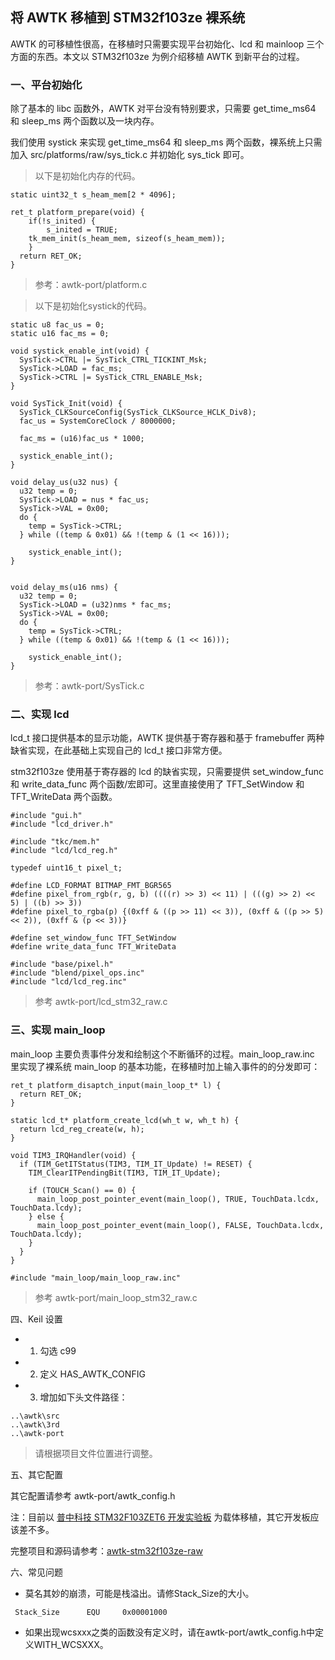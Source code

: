 ## 将 AWTK 移植到 STM32f103ze 裸系统

AWTK 的可移植性很高，在移植时只需要实现平台初始化、lcd 和 mainloop 三个方面的东西。本文以 STM32f103ze 为例介绍移植 AWTK 到新平台的过程。

### 一、平台初始化

除了基本的 libc 函数外，AWTK 对平台没有特别要求，只需要 get\_time\_ms64 和 sleep\_ms 两个函数以及一块内存。

我们使用 systick 来实现 get\_time\_ms64 和 sleep\_ms 两个函数，裸系统上只需加入 src/platforms/raw/sys\_tick.c 并初始化 sys\_tick 即可。

> 以下是初始化内存的代码。

```
static uint32_t s_heam_mem[2 * 4096];

ret_t platform_prepare(void) {
	if(!s_inited) {
		s_inited = TRUE;
    tk_mem_init(s_heam_mem, sizeof(s_heam_mem));
	}
  return RET_OK;
}
```

> 参考：awtk-port/platform.c

> 以下是初始化systick的代码。

```
static u8 fac_us = 0; 
static u16 fac_ms = 0; 

void systick_enable_int(void) {
  SysTick->CTRL |= SysTick_CTRL_TICKINT_Msk;
  SysTick->LOAD = fac_ms;
  SysTick->CTRL |= SysTick_CTRL_ENABLE_Msk;
}

void SysTick_Init(void) {
  SysTick_CLKSourceConfig(SysTick_CLKSource_HCLK_Div8);
  fac_us = SystemCoreClock / 8000000;

  fac_ms = (u16)fac_us * 1000;

  systick_enable_int();
}

void delay_us(u32 nus) {
  u32 temp = 0;
  SysTick->LOAD = nus * fac_us;
  SysTick->VAL = 0x00;       
  do {
    temp = SysTick->CTRL;
  } while ((temp & 0x01) && !(temp & (1 << 16)));  

	systick_enable_int();
}


void delay_ms(u16 nms) {
  u32 temp = 0;
  SysTick->LOAD = (u32)nms * fac_ms;  
  SysTick->VAL = 0x00;         
  do {
    temp = SysTick->CTRL;
  } while ((temp & 0x01) && !(temp & (1 << 16)));  

	systick_enable_int();
}
```

> 参考：awtk-port/SysTick.c

### 二、实现 lcd

lcd\_t 接口提供基本的显示功能，AWTK 提供基于寄存器和基于 framebuffer 两种缺省实现，在此基础上实现自己的 lcd\_t 接口非常方便。

stm32f103ze 使用基于寄存器的 lcd 的缺省实现，只需要提供 set\_window\_func 和 write\_data\_func 两个函数/宏即可。这里直接使用了 TFT\_SetWindow 和 TFT\_WriteData 两个函数。

```
#include "gui.h"
#include "lcd_driver.h"

#include "tkc/mem.h"
#include "lcd/lcd_reg.h"

typedef uint16_t pixel_t;

#define LCD_FORMAT BITMAP_FMT_BGR565
#define pixel_from_rgb(r, g, b) ((((r) >> 3) << 11) | (((g) >> 2) << 5) | ((b) >> 3))
#define pixel_to_rgba(p) {(0xff & ((p >> 11) << 3)), (0xff & ((p >> 5) << 2)), (0xff & (p << 3))}

#define set_window_func TFT_SetWindow
#define write_data_func TFT_WriteData

#include "base/pixel.h"
#include "blend/pixel_ops.inc"
#include "lcd/lcd_reg.inc"

```

> 参考 awtk-port/lcd\_stm32\_raw.c

### 三、实现 main\_loop

main\_loop 主要负责事件分发和绘制这个不断循环的过程。main\_loop\_raw.inc 里实现了裸系统 main\_loop 的基本功能，在移植时加上输入事件的的分发即可：

```
ret_t platform_disaptch_input(main_loop_t* l) {
  return RET_OK;
}

static lcd_t* platform_create_lcd(wh_t w, wh_t h) {
  return lcd_reg_create(w, h);
}

void TIM3_IRQHandler(void) {
  if (TIM_GetITStatus(TIM3, TIM_IT_Update) != RESET) {
    TIM_ClearITPendingBit(TIM3, TIM_IT_Update);

    if (TOUCH_Scan() == 0) {
      main_loop_post_pointer_event(main_loop(), TRUE, TouchData.lcdx, TouchData.lcdy);
    } else {
      main_loop_post_pointer_event(main_loop(), FALSE, TouchData.lcdx, TouchData.lcdy);
    }
  }
}

#include "main_loop/main_loop_raw.inc"
```

> 参考 awtk-port/main\_loop\_stm32\_raw.c

四、Keil 设置

* 1. 勾选 c99
* 2. 定义 HAS\_AWTK\_CONFIG
* 3. 增加如下头文件路径：

```
..\awtk\src
..\awtk\3rd
..\awtk-port
```

> 请根据项目文件位置进行调整。

五、其它配置

其它配置请参考 awtk-port/awtk_config.h

注：目前以 [普中科技 STM32F103ZET6 开发实验板](https://item.taobao.com/item.htm?spm=a230r.1.14.1.50a130e8TMKYMC&id=558855281660&ns=1&abbucket=5#detail) 为载体移植，其它开发板应该差不多。

完整项目和源码请参考：[awtk-stm32f103ze-raw](https://github.com/zlgopen/awtk-stm32f103ze-raw)

六、常见问题

 * 莫名其妙的崩溃，可能是栈溢出。请修Stack_Size的大小。

```
 Stack_Size      EQU     0x00001000
```

* 如果出现wcsxxx之类的函数没有定义时，请在awtk-port/awtk\_config.h中定义WITH\_WCSXXX。